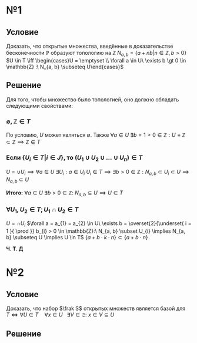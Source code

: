 # №1
## Условие
Доказать, что открытые множества, введённые в доказательстве бесконечности $\mathbb{P}$ образуют топологию на $\mathbb{Z}$
$N_{a, b} = \{ a + nb | n \in \mathbb{Z}, b > 0 \}$
$U \in T \iff \begin{cases}U = \emptyset \\ \forall a \in U\ \exists b \gt 0 \in \mathbb{Z} :\  N_{a, b} \subseteq U\end{cases}$
## Решение
Для того, чтобы множество было топологией, оно должно обладать следующими свойствами:
### $\emptyset, \mathbb{Z} \in T$
По условию, $U$ может являться $\emptyset$.
Также $\forall a \in U\ \exists b = 1 > 0 \in \mathbb{Z} : U \equiv \mathbb{Z} \subset \mathbb{Z} \implies \mathbb{Z} \in T$

### Если $\{ U_i\in T | i \in J\}$, то $(U_1 \cup U_2 \cup ... \cup U_n) \in  T$
$U = \cup U_{i} \implies \forall a \in U\ \exists U_{i}: a \in U_{i}$
$U_{i} \in T \implies \exists b > 0 \in \mathbb{Z}: N_{a, b} \subset U_{i} \subset U \implies N_{a, b} \subset U$

**Итого:**
$\forall a \in U\ \exists b > 0 \in \mathbb{Z}:\ N_{a, b} \subseteq U \implies U \in T$

###  $\forall U_{1}, U_{2} \in T; U_{1} \cap U_{2} \in T$
$U = \cap U_{i}$
$\forall a = a_{1} = a_{2} \in U\ \exists b = \overset{2}{\underset{ i = 1 }{ \prod }} b_{i} > 0 \in \mathbb{Z}:\ N_{a, b} \subset U_{i} \implies N_{a, b} \subseteq U \implies U \in T$
$\{ a + b \cdot k \cdot n \} \subset \{ a + b \cdot n \}$

**Ч. Т. Д**

# №2
## Условие
Доказать, что набор $\frak S$ открытых множеств является базой для $T \iff \forall U \in T \quad \forall x \in U\ \ \ \exists V \in \mathfrak{S}:\ x \in V \subseteq U$

## Решение
